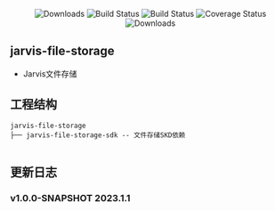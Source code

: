 <p align="center">
    <img src="https://img.shields.io/badge/Release-V1.0.0-green.svg" alt="Downloads">
    <img src="https://img.shields.io/badge/JDK-1.8+-green.svg" alt="Build Status">
    <img src="https://img.shields.io/badge/license-Apache%202-blue.svg" alt="Build Status">
    <img src="https://img.shields.io/badge/Spring%20Cloud-2021-blue.svg" alt="Coverage Status">
    <img src="https://img.shields.io/badge/Spring%20Boot-2.7.1-blue.svg" alt="Downloads">
</p>

## jarvis-file-storage

* Jarvis文件存储

## 工程结构

```
jarvis-file-storage
├── jarvis-file-storage-sdk -- 文件存储SKD依赖
    
```

## 更新日志

### v1.0.0-SNAPSHOT 2023.1.1
